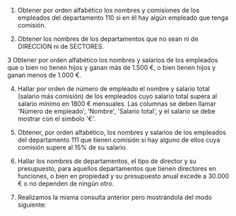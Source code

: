 1. Obtener por orden alfabético los nombres y comisiones de los empleados del departamento 110 si en él hay algún empleado que tenga comisión.

2. Obtener los nombres de los departamentos que no sean ni de DIRECCION ni de SECTORES.

3 Obtener por orden alfabético los nombres y salarios de los empleados que o bien no tienen hijos y ganan más de 1.500 €, o bien tienen hijos y ganan menos de 1.000 €.

4. Hallar por orden de número de empleado el nombre y salario total (salario más comisión) de los empleados cuyo salario total supera al salario mínimo en 1800 € mensuales. 
Las columnas se deben llamar 'Número de empleado', 'Nombre', 'Salario total', y el salario se debe mostrar con el simbolo '€'.

5. Obtener, por orden alfabético, los nombres y salarios de los empleados del departamento 111 que tienen comisión si hay alguno de ellos cuya comisión supere al 15% de su salario.

6. Hallar los nombres de departamentos, el tipo de director y su presupuesto, para aquellos departamentos que tienen directores en funciones, o bien en propiedad y su presupuesto anual excede a 30.000 € o no dependen de ningún otro.

7. Realizamos la misma consulta anterior pero mostrándola del modo siguiente:
